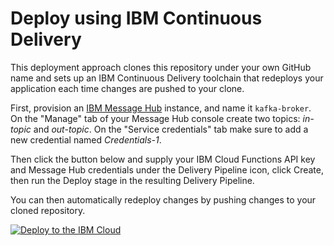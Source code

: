 # Deploy using IBM Continuous Delivery

This deployment approach clones this repository under your own GitHub name and sets up an IBM Continuous Delivery toolchain that redeploys your application each time changes are pushed to your clone.

First, provision an [IBM Message Hub](https://console.ng.bluemix.net/catalog/services/message-hub) instance, and name it `kafka-broker`. On the "Manage" tab of your Message Hub console create two topics: _in-topic_ and _out-topic_. On the "Service credentials" tab make sure to add a new credential named _Credentials-1_.

Then click the button below and supply your IBM Cloud Functions API key and Message Hub credentials under the Delivery Pipeline icon, click Create, then run the Deploy stage in the resulting Delivery Pipeline.

You can then automatically redeploy changes by pushing changes to your cloned repository.

[![Deploy to the IBM Cloud](https://bluemix.net/deploy/button.png)](https://bluemix.net/deploy?repository=https://github.com/IBM/ibm-cloud-functions-refarch-data-processing-message-hub.git)